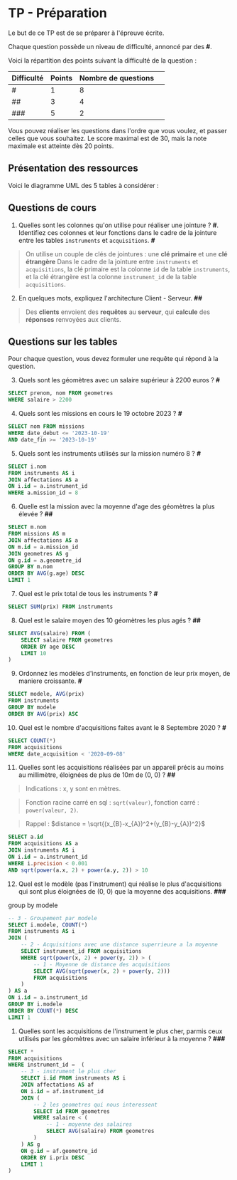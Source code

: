 # TP - Préparation

Le but de ce TP est de se préparer à l'épreuve écrite.

Chaque question possède un niveau de difficulté, annoncé par des **\#**.

Voici la répartition des points suivant la difficulté de la question :

<table>
    <thead>
        <th scope="col">Difficulté</th>
        <th scope="col">Points</th>
        <th scope="col">Nombre de questions<th>
    </thead>
    <tbody>
        <tr>
            <td>#</td>
            <td>1</td>
            <td>8</td>
        </tr>
        <tr>
            <td>##</td>
            <td>3</td>
            <td>4</td>
        </tr>
        <tr>
            <td>###</td>
            <td>5</td>
            <td>2</td>
        </tr>
    </tbody>
</table>

Vous pouvez réaliser les questions dans l'ordre que vous voulez, et passer celles que vous souhaitez. Le score maximal est de 30, mais la note maximale est atteinte dès 20 points.

## Présentation des ressources

Voici le diagramme UML des 5 tables à considérer :

## Questions de cours

1) Quelles sont les colonnes qu'on utilise pour réaliser une jointure ? **\#**. Identifiez ces colonnes et leur fonctions dans le cadre de la jointure entre les tables `instruments` et `acquisitions`. **\#**

> On utilise un couple de clés de jointures : une **clé primaire** et une **clé étrangère**
> Dans le cadre de la jointure entre `instruments` et `acquisitions`, la clé primaire est la colonne `id` de la table `instruments`, et la clé étrangère est la colonne `instrument_id` de la table `acquisitions`.

2) En quelques mots, expliquez l'architecture Client - Serveur. **\#\#**

> Des **clients** envoient des **requêtes** au **serveur**, qui **calcule** des **réponses** renvoyées aux clients.

## Questions sur les tables

Pour chaque question, vous devez formuler une requête qui répond à la question.

3) Quels sont les géomètres avec un salaire supérieur à 2200 euros ? **\#**

```sql
SELECT prenom, nom FROM geometres
WHERE salaire > 2200
```

4) Quels sont les missions en cours le 19 octobre 2023 ? **\#**

```sql
SELECT nom FROM missions
WHERE date_debut <= '2023-10-19'
AND date_fin >= '2023-10-19'
```

5) Quels sont les instruments utilisés sur la mission numéro 8 ? **\#**

```sql
SELECT i.nom
FROM instruments AS i
JOIN affectations AS a
ON i.id = a.instrument_id
WHERE a.mission_id = 8
```

6) Quelle est la mission avec la moyenne d'age des géomètres la plus élevée ? **\#\#**

```sql
SELECT m.nom
FROM missions AS m
JOIN affectations AS a
ON m.id = a.mission_id
JOIN geometres AS g
ON g.id = a.geometre_id
GROUP BY m.nom
ORDER BY AVG(g.age) DESC
LIMIT 1
```

7) Quel est le prix total de tous les instruments ? **\#**

```sql
SELECT SUM(prix) FROM instruments
```

8) Quel est le salaire moyen des 10 géomètres les plus agés ? **\#\#**

```sql
SELECT AVG(salaire) FROM (
    SELECT salaire FROM geometres
    ORDER BY age DESC
    LIMIT 10
)
```

9) Ordonnez les modèles d'instruments, en fonction de leur prix moyen, de maniere croissante. **\#**

```sql
SELECT modele, AVG(prix)
FROM instruments
GROUP BY modele
ORDER BY AVG(prix) ASC
```

10) Quel est le nombre d'acquisitions faites avant le 8 Septembre 2020 ? **\#**

```sql
SELECT COUNT(*)
FROM acquisitions
WHERE date_acquisition < '2020-09-08'
```

11) Quelles sont les acquisitions réalisées par un appareil précis au moins au millimètre, éloignées de plus de 10m de (0, 0) ? **\#\#**

> Indications : x, y sont en mètres.

> Fonction racine carré en sql : `sqrt(valeur)`, fonction carré : `power(valeur, 2)`.

> Rappel : $distance = \sqrt{(x_{B}-x_{A})^2+(y_{B}-y_{A})^2}$

```sql
SELECT a.id
FROM acquisitions AS a
JOIN instruments AS i
ON i.id = a.instrument_id
WHERE i.precision < 0.001
AND sqrt(power(a.x, 2) + power(a.y, 2)) > 10
```

12) Quel est le modèle (pas l'instrument) qui réalise le plus d'acquisitions qui sont plus éloignées de (0, 0) que la moyenne des acquisitions. **\#\#\#**

group by modele

```SQL
-- 3 - Groupement par modele
SELECT i.modele, COUNT(*)
FROM instruments AS i
JOIN (
    -- 2 - Acquisitions avec une distance superrieure a la moyenne
    SELECT instrument_id FROM acquisitions
    WHERE sqrt(power(x, 2) + power(y, 2)) > (
        -- 1 - Moyenne de distance des acquisitions
        SELECT AVG(sqrt(power(x, 2) + power(y, 2)))
        FROM acquisitions
    )
) AS a
ON i.id = a.instrument_id
GROUP BY i.modele
ORDER BY COUNT(*) DESC
LIMIT 1
```

1)   Quelles sont les acquisitions de l'instrument le plus cher, parmis ceux utilisés par les géomètres avec un salaire inférieur à la moyenne ? **\#\#\#**

```sql
SELECT * 
FROM acquisitions
WHERE instrument_id =  (
    -- 3 - instrument le plus cher
    SELECT i.id FROM instruments AS i
    JOIN affectations AS af
    ON i.id = af.instrument_id
    JOIN (
        -- 2 les geometres qui nous interessent
        SELECT id FROM geometres
        WHERE salaire < (
            -- 1 - moyenne des salaires
            SELECT AVG(salaire) FROM geometres
        )
    ) AS g
    ON g.id = af.geometre_id
    ORDER BY i.prix DESC
    LIMIT 1
)
```
